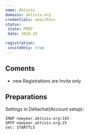 ```yaml
---
name: Aktivix
domains: aktivix.org
credentials: emailPass
status:
 state: PREP
 date: 2018-10

registration:
 inviteOnly: true
---
```


## Coments
- new Registrations are Invite only

## Preparations
Settings in Deltachat(Account setup):
```
IMAP newyear.aktivix.org:143
SMTP newyear.aktivix.org:25
sec: STARTTLS
```